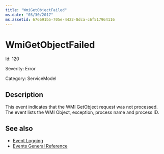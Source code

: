 ```yaml
---
title: "WmiGetObjectFailed"
ms.date: "03/30/2017"
ms.assetid: 676691b5-705e-4422-8dca-c6f517964116
---
```

# WmiGetObjectFailed
Id: 120  
  
 Severity: Error  
  
 Category: ServiceModel  
  
## Description  
 This event indicates that the WMI GetObject request was not processed. The event lists the WMI Object, exception, process name and process ID.  
  
## See also

- [Event Logging](index.md)
- [Events General Reference](events-general-reference.md)
